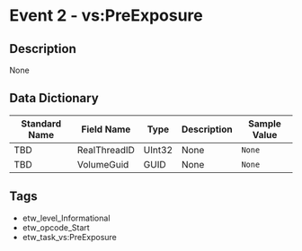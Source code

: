 # Event 2 - vs:PreExposure

## Description
None

## Data Dictionary
|Standard Name|Field Name|Type|Description|Sample Value|
|---|---|---|---|---|
|TBD|RealThreadID|UInt32|None|`None`|
|TBD|VolumeGuid|GUID|None|`None`|

## Tags
* etw_level_Informational
* etw_opcode_Start
* etw_task_vs:PreExposure